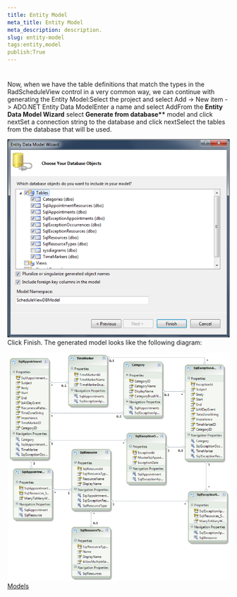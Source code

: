 ```yaml
---
title: Entity Model
meta_title: Entity Model
meta_description: description.
slug: entity-model
tags:entity,model
publish:True
---
```



# 

Now, when we have the table definitions that match the types in the RadScheduleView control in a very common way, we can continue with generating the Entity Model:Select the project and select Add -> New item -> ADO.NET Entity Data ModelEnter a name and select AddFrom the __Entity Data Model Wizard__ select __Generate from database**__ model and click nextSet a connection string to the database and click nextSelect the tables from the database that will be used.
      		

![radscheduleview populating with data Entity Data Model Wizard](images/radscheduleview_populating_with_data_EntityDataModelWizard.png)Click Finish. The generated model looks like the following diagram:

![radscheduleview populating with data EFModel](images/radscheduleview_populating_with_data_EFModel.png)[Models](&#123;&#123models&#125;&#125;)
